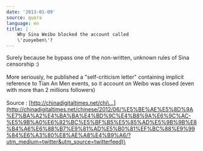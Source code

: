 ```yaml
---
date: '2013-01-09'
source: quora
language: en
title: |
    Why Sina Weibo blocked the account called
    \'zuoyeben\'?
---
```


Surely because he bypass one of the non-written, unknown rules of Sina
censorship :)\
\
More seriously, he published a \"self-criticism letter\" containing
implicit  reference to Tian An Men events, so it account on Weibo was
closed (even with more than 2 millions followers)\
\
Source :
[http://chinadigitaltimes.net/chi\...](http://chinadigitaltimes.net/chinese/2012/06/%E5%BE%AE%E5%8D%9A%E7%BA%A2%E4%BA%BA%E4%BD%9C%E4%B8%9A%E6%9C%AC-%E5%9B%A0%E6%82%BC%E5%BF%B5%E5%85%AD%E5%9B%9B%E8%B4%A6%E6%88%B7%E9%81%AD%E5%B0%81%EF%BC%88%E9%99%84%E6%A3%80%E8%AE%A8%E4%B9%A6/?utm_medium=twitter&utm_source=twitterfeed)\
